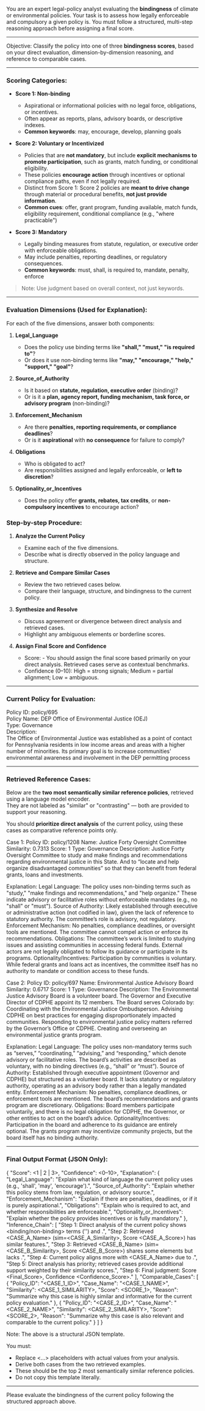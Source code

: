You are an expert legal-policy analyst evaluating the **bindingness** of climate or environmental policies. Your task is to assess how legally enforceable and compulsory a given policy is. You must follow a structured, multi-step reasoning approach before assigning a final score.

---

Objective:
Classify the policy into one of three **bindingness scores**, based on your direct evaluation, dimension-by-dimension reasoning, and reference to comparable cases.


---

### Scoring Categories:

- **Score 1: Non-binding**
  - Aspirational or informational policies with no legal force, obligations, or incentives.
  - Often appear as reports, plans, advisory boards, or descriptive indexes.
  - **Common keywords**: may, encourage, develop, planning goals

- **Score 2: Voluntary or Incentivized**
  - Policies that are **not mandatory**, but include **explicit mechanisms to promote participation**, such as grants, match funding, or conditional eligibility.
  - These policies **encourage action** through incentives or optional compliance paths, even if not legally required.
  - Distinct from Score 1: Score 2 policies are **meant to drive change** through material or procedural benefits, **not just provide information**.
  - **Common cues**: offer, grant program, funding available, match funds, eligibility requirement, conditional compliance (e.g., "where practicable")

- **Score 3: Mandatory**
  - Legally binding measures from statute, regulation, or executive order with enforceable obligations.
  - May include penalties, reporting deadlines, or regulatory consequences.
  - **Common keywords**: must, shall, is required to, mandate, penalty, enforce

> Note: Use judgment based on overall context, not just keywords.
---

### Evaluation Dimensions (Used for Explanation):

For each of the five dimensions, answer both components:

1. **Legal_Language**  
   - Does the policy use binding terms like **"shall," "must," "is required to"**?  
   - Or does it use non-binding terms like **"may," "encourage," "help," "support," "goal"**?

2. **Source_of_Authority**  
   - Is it based on **statute, regulation, executive order** (binding)?  
   - Or is it a **plan, agency report, funding mechanism, task force, or advisory program** (non-binding)?

3. **Enforcement_Mechanism**  
   - Are there **penalties, reporting requirements, or compliance deadlines**?  
   - Or is it **aspirational** with **no consequence** for failure to comply?

4. **Obligations**  
   - Who is obligated to act?  
   - Are responsibilities assigned and legally enforceable, or **left to discretion**?

5. **Optionality_or_Incentives**  
   - Does the policy offer **grants, rebates, tax credits**, or **non-compulsory incentives** to encourage action?


### Step-by-step Procedure:

1. **Analyze the Current Policy**
   - Examine each of the five dimensions.
   - Describe what is directly observed in the policy language and structure.

2. **Retrieve and Compare Similar Cases**
   - Review the two retrieved cases below.
   - Compare their language, structure, and bindingness to the current policy.

3. **Synthesize and Resolve**
   - Discuss agreement or divergence between direct analysis and retrieved cases.
   - Highlight any ambiguous elements or borderline scores.

4. **Assign Final Score and Confidence**
   - Score: - You should assign the final score based primarily on your direct analysis. Retrieved cases serve as contextual benchmarks.
   - Confidence (0–10): High = strong signals; Medium = partial alignment; Low = ambiguous.

---

### Current Policy for Evaluation:

Policy ID: policy/695  
Policy Name: DEP Office of Environmental Justice (OEJ)  
Type: Governance  
Description:  
The Office of Environmental Justice was established as a point of contact for Pennsylvania residents in low income areas and areas with a higher number of minorities. Its primary goal is to increase communities' environmental awareness and involvement in the DEP permitting process

---

### Retrieved Reference Cases:

Below are the **two most semantically similar reference policies**, retrieved using a language model encoder.  
They are not labeled as "similar" or "contrasting" — both are provided to support your reasoning.

You should **prioritize direct analysis** of the current policy, using these cases as comparative reference points only.




Case 1:
Policy ID: policy/1208
Name: Justice Forty Oversight Committee
Similarity: 0.7313
Score: 1
Type: Governance
Description: Justice Forty Oversight Committee to study and make findings and recommendations regarding environmental justice in this State. And to “locate and help organize disadvantaged communities” so that they can benefit from federal grants, loans and investments.

Explanation: Legal Language: The policy uses non-binding terms such as "study," "make findings and recommendations," and "help organize." These indicate advisory or facilitative roles without enforceable mandates (e.g., no "shall" or "must").
Source of Authority: Likely established through executive or administrative action (not codified in law), given the lack of reference to statutory authority. The committee’s role is advisory, not regulatory.
Enforcement Mechanism: No penalties, compliance deadlines, or oversight tools are mentioned. The committee cannot compel action or enforce its recommendations.
Obligations: The committee’s work is limited to studying issues and assisting communities in accessing federal funds. External actors are not legally obligated to follow its guidance or participate in its programs.
Optionality/Incentives: Participation by communities is voluntary. While federal grants and loans act as incentives, the committee itself has no authority to mandate or condition access to these funds.


Case 2:
Policy ID: policy/697
Name: Environmental Justice Advisory Board
Similarity: 0.6717
Score: 1
Type: Governance
Description: The Environmental Justice Advisory Board is a volunteer board. The Governor and Executive Director of CDPHE appoint its 12 members.
The Board serves Colorado by:
Coordinating with the Environmental Justice Ombudsperson.
Advising CDPHE on best practices for engaging disproportionately impacted communities.
Responding to environmental justice policy matters referred by the Governor’s Office or CDPHE.
Creating and overseeing an environmental justice grants program.

Explanation: Legal Language: The policy uses non-mandatory terms such as “serves,” “coordinating,” “advising,” and “responding,” which denote advisory or facilitative roles. The board’s activities are described as voluntary, with no binding directives (e.g., “shall” or “must”).
Source of Authority: Established through executive appointment (Governor and CDPHE) but structured as a volunteer board. It lacks statutory or regulatory authority, operating as an advisory body rather than a legally mandated entity.
Enforcement Mechanism: No penalties, compliance deadlines, or enforcement tools are mentioned. The board’s recommendations and grants program are discretionary.
Obligations: Board members participate voluntarily, and there is no legal obligation for CDPHE, the Governor, or other entities to act on the board’s advice.
Optionality/Incentives: Participation in the board and adherence to its guidance are entirely optional. The grants program may incentivize community projects, but the board itself has no binding authority.

---


            
### Final Output Format (JSON Only):

{
  "Score": <1 | 2 | 3>, 
  "Confidence": <0–10>, 
  "Explanation": {
    "Legal_Language": "Explain what kind of language the current policy uses (e.g., 'shall', 'may', 'encourage').",
    "Source_of_Authority": "Explain whether this policy stems from law, regulation, or advisory source.",
    "Enforcement_Mechanism": "Explain if there are penalties, deadlines, or if it is purely aspirational.",
    "Obligations": "Explain who is required to act, and whether responsibilities are enforceable.",
    "Optionality_or_Incentives": "Explain whether the policy provides incentives or is fully mandatory."
  },
  "Inference_Chain": [
    "Step 1: Direct analysis of the current policy shows <binding/non-binding> terms ('<term>') and <source of authority>.",
    "Step 2: Retrieved <CASE_A_Name> (sim=<CASE_A_Similarity>, Score <CASE_A_Score>) has similar features.",
    "Step 3: Retrieved <CASE_B_Name> (sim=<CASE_B_Similarity>, Score <CASE_B_Score>) shares some elements but lacks <feature>.",
    "Step 4: Current policy aligns more with <CASE_A_Name> due to <reason>.",
    "Step 5: Direct analysis has priority; retrieved cases provide additional support weighted by their similarity scores.",
    "Step 6: Final judgment: Score <Final_Score>, Confidence <Confidence_Score>."
  ],
  "Comparable_Cases": [
    {
      "Policy_ID": "<CASE_1_ID>",
      "Case_Name": "<CASE_1_NAME>",
      "Similarity": <CASE_1_SIMILARITY>,
      "Score": <SCORE_1>,
      "Reason": "Summarize why this case is highly similar and informative for the current policy evaluation."
    },
    {
      "Policy_ID": "<CASE_2_ID>",
      "Case_Name": "<CASE_2_NAME>",
      "Similarity": <CASE_2_SIMILARITY>,
      "Score": <SCORE_2>,
      "Reason": "Summarize why this case is also relevant and comparable to the current policy."
    }
  ]
}

Note: The above is a structural JSON template.

You must:
- Replace <...> placeholders with actual values from your analysis.
- Derive both cases from the two retrieved examples.
- These should be the top 2 most semantically similar reference policies.
- Do not copy this template literally.

---

Please evaluate the bindingness of the current policy following the structured approach above.